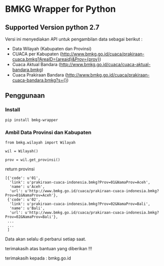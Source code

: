 # BMKG Wrapper for Python

## Supported Version python 2.7

Versi ini menyediakan API untuk pengambilan data sebagai berikut :
- Data Wilayah (Kabupaten dan Provinsi)
- CUACA per Kabupaten (http://www.bmkg.go.id/cuaca/prakiraan-cuaca.bmkg?AreaID={areaid}&Prov={prov})
- Cuaca Aktual Bandara (http://www.bmkg.go.id/cuaca/cuaca-aktual-bandara.bmkg)
- Cuaca Prakiraan Bandara (http://www.bmkg.go.id/cuaca/prakiraan-cuaca-bandara.bmkg?s={})


## Penggunaan

### Install

``` pip install bmkg-wrapper ```

### Ambil Data Provinsi dan Kabupaten

``` 
from bmkg.wilayah import Wilayah

wil = Wilayah()

prov = wil.get_provinsi()

```
return provinsi
```
[{'code': u'01',
  'link': u'prakiraan-cuaca-indonesia.bmkg?Prov=01&NamaProv=Aceh',
  'name': u'Aceh',
  'url': u'http://www.bmkg.go.id/cuaca/prakiraan-cuaca-indonesia.bmkg?Prov=01&NamaProv=Aceh'},
 {'code': u'02',
  'link': u'prakiraan-cuaca-indonesia.bmkg?Prov=02&NamaProv=Bali',
  'name': u'Bali',
  'url': u'http://www.bmkg.go.id/cuaca/prakiraan-cuaca-indonesia.bmkg?Prov=02&NamaProv=Bali'},
 ...
 ...
 ]
```


Data akan selalu di perbarui setiap saat.



terimakasih atas bantuan yang diberikan !!!

terimakasih kepada : bmkg.go.id


